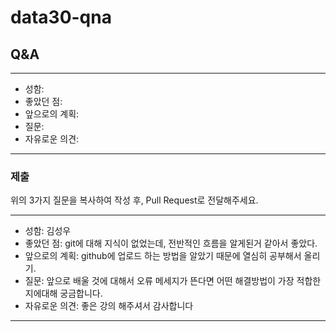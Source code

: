 # data30-qna

## Q&A

---
- 성함: 
- 좋았던 점: 
- 앞으로의 계획:
- 질문:
- 자유로운 의견: 
---

### 제출
위의 3가지 질문을 복사하여 작성 후, Pull Request로 전달해주세요.

---
- 성함: 김성우
- 좋았던 점: git에 대해 지식이 없었는데, 전반적인 흐름을 알게된거 같아서 좋았다.
- 앞으로의 계획: github에 업로드 하는 방법을 알았기 때문에 열심히 공부해서 올리기.
- 질문: 앞으로 배울 것에 대해서 오류 메세지가 뜬다면 어떤 해결방법이 가장 적합한지에대해 궁금합니다.
- 자유로운 의견: 좋은 강의 해주셔서 감사합니다
---
